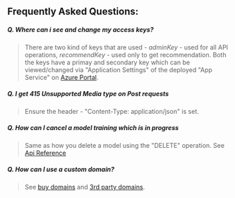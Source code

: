 ## Frequently Asked Questions:

##### Q. Where can i see and change my access keys?
>There are two kind of keys that are used - *adminKey* - used for all API operations, *recommendKey* - used only to get recommendation. Both the keys have a primay and secondary key which can be viewed/changed via "Application Settings" of the deployed "App Service" on [Azure Portal](http://portal.azure.com). 

##### Q. I get 415 Unsupported Media type on Post requests
>Ensure the header - "Content-Type: application/json" is set.

##### Q. How can I cancel a model training which is in progress
>Same as how you delete a model using the "DELETE" operation. See [Api Reference](doc/api-reference.md)

##### Q. How can I use a custom domain?
>See [buy domains](https://docs.microsoft.com/en-us/azure/app-service-web/custom-dns-web-site-buydomains-web-app) and [3rd party domains](https://docs.microsoft.com/en-us/azure/app-service-web/web-sites-custom-domain-name).



